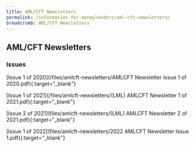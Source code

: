 ```yaml
---
title: AML/CFT Newsletters
permalink: /information-for-moneylenders/aml-cft-newsletters/
breadcrumb: AML/CFT Newsletters
---
```

AML/CFT Newsletters
---
### Issues
[Issue 1 of 2020](/files/amlcft-newsletters/AMLCFT Newsletter Issue 1 of 2020.pdf){:target="_blank"}

[Issue 1 of 2021](/files/amlcft-newsletters/(LML) AMLCFT Newsletter 1 of 2021.pdf){:target="_blank"}

[Issue 2 of 2021](files/amlcft-newsletters/(LML) AMLCFT Newsletter 2 of 2021.pdf){:target="_blank"}

[Issue 1 of 2022](files/amlcft-newsletters/2022 AMLCFT Newsletter Issue 1.pdf){:target="_blank"}